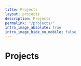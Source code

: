 ```yaml
---
title: Projects
layout: projects
description: Projects
permalink: "/projects/"
intro_image_absolute: true
intro_image_hide_on_mobile: false
---
```


# Projects